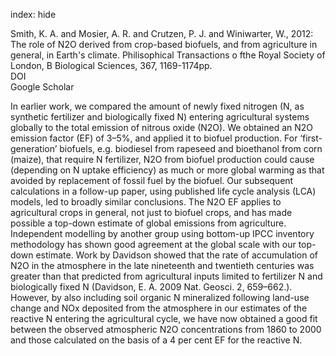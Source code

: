 index: hide

<div class="Citation">

  <div class="Citation-body">
    <div class="Citation-text">Smith, K. A.  and Mosier, A. R. and Crutzen, P. J. and Winiwarter, W., 2012: The role of N2O derived from crop-based biofuels, and from agriculture in general, in Earth's climate. <span class="Article-journal">Philisophical Transactions o fthe Royal Society of London, B Biological Sciences, </span><span class="Article-volume">367, </span>1169-1174pp.</div>
    <div class="Citation-links">
      <div class="CitationLink" data-href="https://doi.org/10.1098/rstb.2011.0313">
        <div class="CitationLink-icon CitationLink-Doi"></div>
        <div class="CitationLink-text">DOI</div>
      </div>
      <div class="CitationLink" data-href="https://scholar.google.com/scholar?q=10.1098/rstb.2011.0313">
        <div class="CitationLink-icon CitationLink-Scholar"></div>
        <div class="CitationLink-text">Google Scholar</div>
      </div>
    </div>
  </div>
</div>

In earlier work, we compared the amount of newly fixed nitrogen (N, as synthetic fertilizer and biologically fixed N) entering agricultural systems globally to the total emission of nitrous oxide (N2O). We obtained an N2O emission factor (EF) of 3–5%, and applied it to biofuel production. For ‘first-generation’ biofuels, e.g. biodiesel from rapeseed and bioethanol from corn (maize), that require N fertilizer, N2O from biofuel production could cause (depending on N uptake efficiency) as much or more global warming as that avoided by replacement of fossil fuel by the biofuel. Our subsequent calculations in a follow-up paper, using published life cycle analysis (LCA) models, led to broadly similar conclusions. The N2O EF applies to agricultural crops in general, not just to biofuel crops, and has made possible a top-down estimate of global emissions from agriculture. Independent modelling by another group using bottom-up IPCC inventory methodology has shown good agreement at the global scale with our top-down estimate. Work by Davidson showed that the rate of accumulation of N2O in the atmosphere in the late nineteenth and twentieth centuries was greater than that predicted from agricultural inputs limited to fertilizer N and biologically fixed N (Davidson, E. A. 2009 Nat. Geosci. 2, 659–662.). However, by also including soil organic N mineralized following land-use change and NOx deposited from the atmosphere in our estimates of the reactive N entering the agricultural cycle, we have now obtained a good fit between the observed atmospheric N2O concentrations from 1860 to 2000 and those calculated on the basis of a 4 per cent EF for the reactive N.

<div class="Citation-copy">

</div>